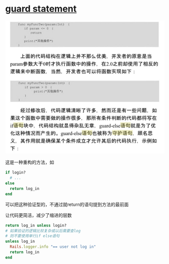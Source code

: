 # [guard statement](/2019/12_2/guard_statement.md)

![guard statement](guard_statement.png)

这是一种重构的方法，如

```ruby
if login?
  # ...
else
  return log_in
end
```

可以把这种验证型的，不通过就return的语句提到方法的最前面

让代码更简洁，减少了缩进的层数

```ruby
return log_in unless login?
# 如果验证的逻辑比较复杂或以后需要查log
# 则不要使用单行if else语句
unless log_in
  Rails.logger.info "== user not log in"
  return log_in
end
```
